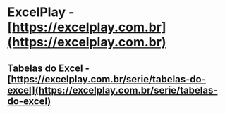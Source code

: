 # ExcelPlay - [https://excelplay.com.br](https://excelplay.com.br)

## Tabelas do Excel - [https://excelplay.com.br/serie/tabelas-do-excel](https://excelplay.com.br/serie/tabelas-do-excel)

